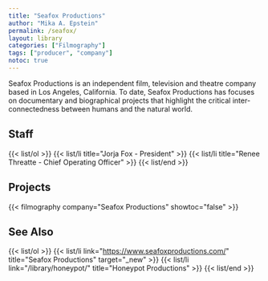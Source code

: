 ```yaml
---
title: "Seafox Productions"
author: "Mika A. Epstein"
permalink: /seafox/
layout: library
categories: ["Filmography"]
tags: ["producer", "company"]
notoc: true
---
```


Seafox Productions is an independent film, television and theatre company based in Los Angeles, California. To date, Seafox Productions has focuses on documentary and biographical projects that highlight the critical inter-connectedness between humans and the natural world.

## Staff

{{< list/ol >}}
 {{< list/li title="Jorja Fox - President" >}}
 {{< list/li title="Renee Threatte - Chief Operating Officer" >}}
{{< list/end >}}

## Projects

{{< filmography company="Seafox Productions" showtoc="false" >}}

## See Also

{{< list/ol >}}
 {{< list/li link="https://www.seafoxproductions.com/" title="Seafox Productions" target="_new" >}}
 {{< list/li link="/library/honeypot/" title="Honeypot Productions" >}}
{{< list/end >}}
